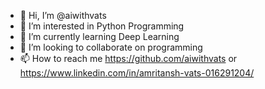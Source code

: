 - 👋 Hi, I’m @aiwithvats
- 👀 I’m interested in Python Programming
- 🌱 I’m currently learning Deep Learning
- 💞️ I’m looking to collaborate on programming
- 📫 How to reach me https://github.com/aiwithvats or https://www.linkedin.com/in/amritansh-vats-016291204/
